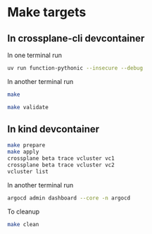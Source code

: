 # Make targets

## In crossplane-cli devcontainer

In one terminal run

```bash
uv run function-pythonic --insecure --debug
```

In another terminal run

```bash
make
```

```bash
make validate
```

## In kind devcontainer

```bash
make prepare
make apply
crossplane beta trace vcluster vc1
crossplane beta trace vcluster vc2
vcluster list
```

In another terminal run

```bash
argocd admin dashboard --core -n argocd
```

To cleanup

```bash
make clean
```
